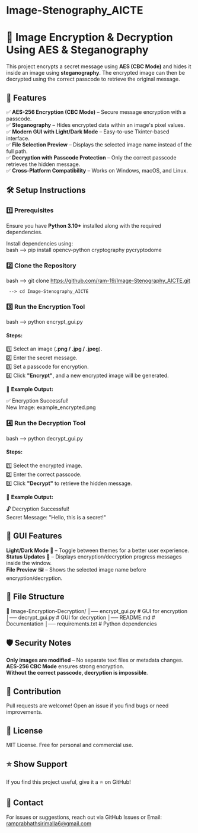 # Image-Stenography_AICTE

# 🔐 Image Encryption & Decryption Using AES & Steganography  

This project encrypts a secret message using **AES (CBC Mode)** and hides it inside an image using **steganography**. The encrypted image can then be decrypted using the correct passcode to retrieve the original message.  

## 🚀 Features  
✅ **AES-256 Encryption (CBC Mode)** – Secure message encryption with a passcode.  
✅ **Steganography** – Hides encrypted data within an image's pixel values.  
✅ **Modern GUI with Light/Dark Mode** – Easy-to-use Tkinter-based interface.  
✅ **File Selection Preview** – Displays the selected image name instead of the full path.  
✅ **Decryption with Passcode Protection** – Only the correct passcode retrieves the hidden message.  
✅ **Cross-Platform Compatibility** – Works on Windows, macOS, and Linux.  


## 🛠️ Setup Instructions  

### 1️⃣ Prerequisites  
Ensure you have **Python 3.10+** installed along with the required dependencies.  

Install dependencies using:  
bash --> pip install opencv-python cryptography pycryptodome

### 2️⃣ Clone the Repository  
bash --> git clone https://github.com/ram-19/Image-Stenography_AICTE.git

     --> cd Image-Stenography_AICTE

### 3️⃣ Run the Encryption Tool  
bash --> python encrypt_gui.py

#### **Steps:**  
1️⃣ Select an image (**.png / .jpg / .jpeg**).  
2️⃣ Enter the secret message.  
3️⃣ Set a passcode for encryption.  
4️⃣ Click **"Encrypt"**, and a new encrypted image will be generated.  

🔹 **Example Output:**  

✅ Encryption Successful!  
New Image: example_encrypted.png

### 4️⃣ Run the Decryption Tool  
bash --> python decrypt_gui.py

#### **Steps:**  
1️⃣ Select the encrypted image.  
2️⃣ Enter the correct passcode.  
3️⃣ Click **"Decrypt"** to retrieve the hidden message.  

🔹 **Example Output:**  

🔓 Decryption Successful!  
Secret Message: "Hello, this is a secret!"

## 🎨 GUI Features  
  **Light/Dark Mode** 🌙 – Toggle between themes for a better user experience.  
  **Status Updates** 📢 – Displays encryption/decryption progress messages inside the window.  
  **File Preview** 🖼️ – Shows the selected image name before encryption/decryption.  

## 📂 File Structure  

  📁 Image-Encryption-Decryption/
  │── encrypt_gui.py        # GUI for encryption
  │── decrypt_gui.py        # GUI for decryption
  │── README.md             # Documentation
  │── requirements.txt      # Python dependencies

## 🛡️ Security Notes  
   **Only images are modified** – No separate text files or metadata changes.  
   **AES-256 CBC Mode** ensures strong encryption.  
   **Without the correct passcode, decryption is impossible**.  

## 🤝 Contribution  
Pull requests are welcome! Open an issue if you find bugs or need improvements.  

## 📜 License  
MIT License. Free for personal and commercial use.  

## ⭐ Show Support  
If you find this project useful, give it a ⭐ on GitHub!  

## 📧 Contact  
For issues or suggestions, reach out via GitHub Issues or Email: ramprabhathsirimalla6@gmail.com  
